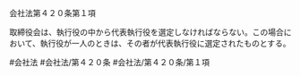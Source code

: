 会社法第４２０条第１項

取締役会は、執行役の中から代表執行役を選定しなければならない。この場合において、執行役が一人のときは、その者が代表執行役に選定されたものとする。

#会社法
#会社法/第４２０条
#会社法/第４２０条/第１項
